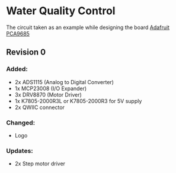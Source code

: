 # Water Quality Control

The circuit taken as an example while designing the board [Adafruit PCA9685](https://www.adafruit.com/product/815)


## Revision 0

### Added:

- 2x ADS1115 (Analog to Digital Converter)
- 1x MCP23008 (I/O Expander)
- 3x DRV8870 (Motor Driver)
- 1x K7805-2000R3L or K7805-2000R3 for 5V supply
- 2x QWIIC connector

### Changed:

- Logo

### Updates:

- 2x Step motor driver
